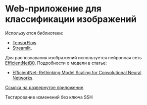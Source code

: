 # Web-приложение для классификации изображений
Используются библиотеки:

- [TensorFlow](https://www.tensorflow.org/).
- [Streamlit](https://streamlit.io/).

Для распознавания изображений используется нейронная сеть [EfficientNetB0](https://keras.io/api/applications/efficientnet/#efficientnetb0-function). Подробности о модели в статье:

- [EfficientNet: Rethinking Model Scaling for Convolutional Neural Networks](https://arxiv.org/abs/1905.11946).

[Ссылка на развернутое приложение](https://image-classification-demo.herokuapp.com/).

Тестирование изменений без ключа SSH
